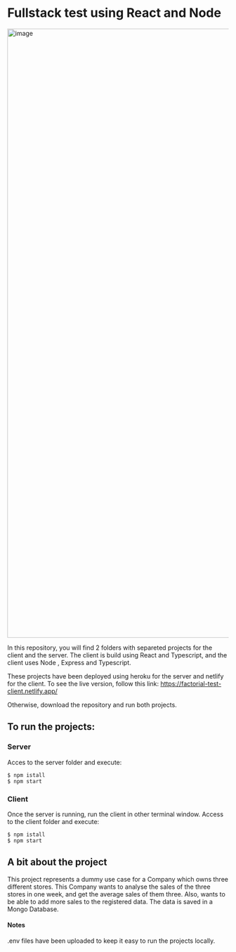 # Fullstack test using React and Node
<img width="1386" alt="image" src="https://user-images.githubusercontent.com/60918154/169708743-fb9f01b9-ef81-4236-abbb-208155daeab4.png">


In this repository, you will find 2 folders with separeted projects for the client and the server. The client is build using React and Typescript, and the client uses Node , Express and Typescript.

These projects have been deployed using heroku for the server and netlify for the client. To see the live version, follow this link: https://factorial-test-client.netlify.app/

Otherwise, download the repository and run both projects.

## To run the projects:

### Server
Acces to the server folder and execute:
```
$ npm istall
$ npm start
```

### Client
Once the server is running, run the client in other terminal window. Access to the client folder and execute:
```
$ npm istall
$ npm start
```

## A bit about the project
This project represents a dummy use case for a Company which owns three different stores. This Company wants to analyse the sales of the three stores in one week, and get the average sales of them three. Also, wants to be able to add more sales to the registered data.
The data is saved in a Mongo Database.

#### Notes
.env files have been uploaded to keep it easy to run the projects locally.
